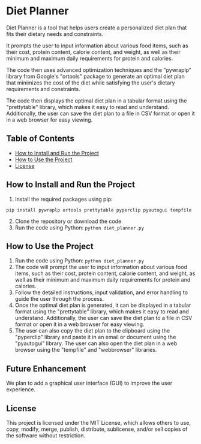 # Diet Planner



Diet Planner is a tool that helps users create a personalized diet plan that fits their dietary needs and constraints. 

It prompts the user to input information about various food items, such as their cost, protein content, calorie content, and weight, as well as their minimum and maximum daily requirements for protein and calories.

The code then uses advanced optimization techniques and the "pywraplp" library from Google's "ortools" package to generate an optimal diet plan that minimizes the cost of the diet while satisfying the user's dietary requirements and constraints.

The code then displays the optimal diet plan in a tabular format using the "prettytable" library, which makes it easy to read and understand. Additionally, the user can save the diet plan to a file in CSV format or open it in a web browser for easy viewing.
## Table of Contents

- [How to Install and Run the Project](#how-to-install-and-run-the-project)
- [How to Use the Project](#how-to-use-the-project)
- [License](#license)

## How to Install and Run the Project

1. Install the required packages using pip:

```shell
pip install pywraplp ortools prettytable pyperclip pyautogui tempfile 
```
2. Clone the repository or download the code
3. Run the code using Python: `python diet_planner.py`

## How to Use the Project

1. Run the code using Python: `python diet_planner.py`
2. The code will prompt the user to input information about various food items, such as their cost, protein content, calorie content, and weight, as well as their minimum and maximum daily requirements for protein and calories.
3. Follow the detailed instructions, input validation, and error handling to guide the user through the process.
4. Once the optimal diet plan is generated, it can be displayed in a tabular format using the "prettytable" library, which makes it easy to read and understand. Additionally, the user can save the diet plan to a file in CSV format or open it in a web browser for easy viewing.
5. The user can also copy the diet plan to the clipboard using the "pyperclip" library and paste it in an email or document using the "pyautogui" library. The user can also open the diet plan in a web browser using the "tempfile" and "webbrowser" libraries.

## Future Enhancement

We plan to add a graphical user interface (GUI) to improve the user experience.


## License

This project is licensed under the MIT License, which allows others to use, copy, modify, merge, publish, distribute, sublicense, and/or sell copies of the software without restriction.
